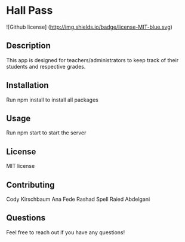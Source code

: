 # Hall Pass
![Github license] (http://img.shields.io/badge/license-MIT-blue.svg)

## Description
This app is designed for teachers/administrators to keep track of their students and respective grades.

## Installation
Run npm install to install all packages

## Usage
Run npm start to start the server

## License
MIT license

## Contributing
Cody Kirschbaum
Ana Fede
Rashad Spell
Raied Abdelgani

## Questions
Feel free to reach out if you have any questions!

